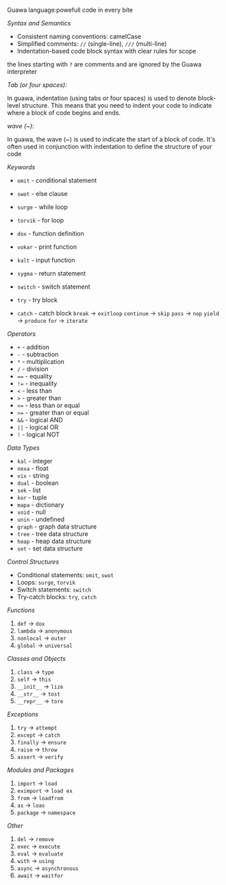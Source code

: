 Guawa language:powefull code in every bite 

_Syntax and Semantics_

- Consistent naming conventions: camelCase
- Simplified comments: `//` (single-line), `///` (multi-line)
- Indentation-based code block syntax with clear rules for scope

the lines starting with `?` are comments and are ignored by the Guawa interpreter

*Tab (or four spaces):*

In guawa, indentation (using tabs or four spaces) is used to denote block-level structure. This means that you need to indent your code to indicate where a block of code begins and ends.

*wave (~):*

In guawa, the wave (~) is used to indicate the start of a block of code. It's often used in conjunction with indentation to define the structure of your code

_Keywords_

- `omit` - conditional statement
- `swot` - else clause
- `surge` - while loop
- `torvik` - for loop
- `dox` - function definition
- `vokar` - print function
- `kalt` - input function
- `sygma` - return statement
- `switch` - switch statement

- `try` - try block
- `catch` - catch block
`break` -> `exitloop`
 `continue` -> `skip`
  `pass` -> `nop`
  `yield` -> `produce`
 `for` -> `iterate`

_Operators_

- `+` - addition
- `-` - subtraction
- `*` - multiplication
- `/` - division
- `==` - equality
- `!=` - inequality
- `<` - less than
- `>` - greater than
- `<=` - less than or equal
- `>=` - greater than or equal
- `&&` - logical AND
- `||` - logical OR
- `!` - logical NOT

_Data Types_

- `kal` - integer
- `nexa` - float
- `vix` - string
- `dual` - boolean
- `sek` - list
- `kor` - tuple
- `mapa` - dictionary
- `void` - null
- `unin` - undefined
- `graph` - graph data structure
- `tree` - tree data structure
- `heap` - heap data structure
- `set` - set data structure

_Control Structures_

- Conditional statements: `omit`, `swot`
- Loops: `surge`, `torvik`
- Switch statements: `switch`
- Try-catch blocks: `try`, `catch`

_Functions_

1. `def` -> `dox`
2. `lambda` -> `anonymous`
3. `nonlocal` -> `outer`
4. `global` -> `universal`

_Classes and Objects_

1. `class` -> `type`
2. `self` -> `this`
3. `__init__` -> `lize`
4. `__str__` -> `tost`
5. `__repr__` -> `tore`

_Exceptions_

1. `try` -> `attempt`
2. `except` -> `catch`
3. `finally` -> `ensure`
4. `raise` -> `throw`
5. `assert` -> `verify`

_Modules and Packages_

1. `import` -> `load`
2. `eximport` -> `load ex`
3. `from` -> `loadfrom`
4. `as` -> `loas`
5. `package` -> `namespace`

_Other_

1. `del` -> `remove`
2. `exec` -> `execute`
3. `eval` -> `evaluate`
4. `with` -> `using`
5. `async` -> `asynchronous`
6. `await` -> `waitfor`
